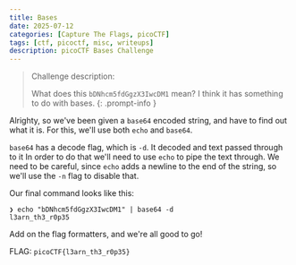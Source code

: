 ```yaml
---
title: Bases
date: 2025-07-12
categories: [Capture The Flags, picoCTF]
tags: [ctf, picoctf, misc, writeups]
description: picoCTF Bases Challenge
---
```



> Challenge description:
>
>What does this `bDNhcm5fdGgzX3IwcDM1` mean? I think it has something to do with bases.
{: .prompt-info }

Alrighty, so we've been given a `base64` encoded string, and have to find out what it is. For this, we'll use both `echo` and `base64`.

`base64` has a decode flag, which is `-d`. It decoded and text passed through to it In order to do that we'll need to use `echo` to pipe the text through. We need to be careful, since `echo` adds a newline to the end of the string, so we'll use the `-n` flag to disable that.

Our final command looks like this:

```terminal
❯ echo "bDNhcm5fdGgzX3IwcDM1" | base64 -d
l3arn_th3_r0p35
```

Add on the flag formatters, and we're all good to go!

FLAG: `picoCTF{l3arn_th3_r0p35}`